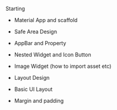 
Starting

- Material App and scaffold
- Safe Area Design
- AppBar and Property
- Nested Widget and Icon Button

- Image Widget (how to import asset etc)
- Layout Design
- Basic UI Layout
- Margin and padding




